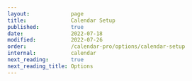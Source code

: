 ```yaml
---
layout:             page
title:              Calendar Setup
published:          true
date:               2022-07-18
modified:           2022-07-26
order:              /calendar-pro/options/calendar-setup
internal:           calendar
next_reading:       true
next_reading_title: Options
---
```


